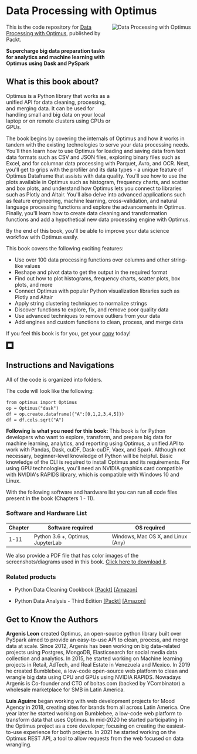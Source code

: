 # Data Processing with Optimus

<a href="https://www.packtpub.com/product/data-processing-with-optimus/9781801079563?utm_source=github&utm_medium=repository&utm_campaign=9781801079563"><img src="https://static.packt-cdn.com/products/9781801079563/cover/smaller" alt="Data Processing with Optimus" height="256px" align="right"></a>

This is the code repository for [Data Processing with Optimus](https://www.packtpub.com/product/data-processing-with-optimus/9781801079563?utm_source=github&utm_medium=repository&utm_campaign=9781801079563), published by Packt.

**Supercharge big data preparation tasks for analytics and machine learning with Optimus using Dask and PySpark**

## What is this book about?
Optimus is a Python library that works as a unified API for data cleaning, processing, and merging data. It can be used for handling small and big data on your local laptop or on remote clusters using CPUs or GPUs.

The book begins by covering the internals of Optimus and how it works in tandem with the existing technologies to serve your data processing needs. You'll then learn how to use Optimus for loading and saving data from text data formats such as CSV and JSON files, exploring binary files such as Excel, and for columnar data processing with Parquet, Avro, and OCR. Next, you'll get to grips with the profiler and its data types - a unique feature of Optimus Dataframe that assists with data quality. You'll see how to use the plots available in Optimus such as histogram, frequency charts, and scatter and box plots, and understand how Optimus lets you connect to libraries such as Plotly and Altair. You'll also delve into advanced applications such as feature engineering, machine learning, cross-validation, and natural language processing functions and explore the advancements in Optimus. Finally, you'll learn how to create data cleaning and transformation functions and add a hypothetical new data processing engine with Optimus.

By the end of this book, you'll be able to improve your data science workflow with Optimus easily.

This book covers the following exciting features: 
* Use over 100 data processing functions over columns and other string-like values
* Reshape and pivot data to get the output in the required format
* Find out how to plot histograms, frequency charts, scatter plots, box plots, and more
* Connect Optimus with popular Python visualization libraries such as Plotly and Altair
* Apply string clustering techniques to normalize strings
* Discover functions to explore, fix, and remove poor quality data
* Use advanced techniques to remove outliers from your data
* Add engines and custom functions to clean, process, and merge data

If you feel this book is for you, get your [copy](https://www.amazon.com/dp/1801079560) today!

<a href="https://www.packtpub.com/?utm_source=github&utm_medium=banner&utm_campaign=GitHubBanner"><img src="https://raw.githubusercontent.com/PacktPublishing/GitHub/master/GitHub.png" alt="https://www.packtpub.com/" border="5" /></a>

## Instructions and Navigations
All of the code is organized into folders.

The code will look like the following:
```
from optimus import Optimus
op = Optimus("dask")
df = op.create.dataframe({"A":[0,1,2,3,4,5]})
df = df.cols.sqrt("A")

```

**Following is what you need for this book:**
This book is for Python developers who want to explore, transform, and prepare big data for machine learning, analytics, and reporting using Optimus, a unified API to work with Pandas, Dask, cuDF, Dask-cuDF, Vaex, and Spark. Although not necessary, beginner-level knowledge of Python will be helpful. Basic knowledge of the CLI is required to install Optimus and its requirements. For using GPU technologies, you'll need an NVIDIA graphics card compatible with NVIDIA's RAPIDS library, which is compatible with Windows 10 and Linux.

With the following software and hardware list you can run all code files present in the book (Chapters 1 - 11).

### Software and Hardware List

| Chapter  | Software required                                                                    | OS required                        |
| -------- | -------------------------------------------------------------------------------------| -----------------------------------|
|  	1-11   |   Python 3.6 +, Optimus, JupyterLab                                            			| Windows, Mac OS X, and Linux (Any) |

We also provide a PDF file that has color images of the screenshots/diagrams used in this book. [Click here to download it](https://static.packt-cdn.com/downloads/9781801079563_ColorImages.pdf).


### Related products <Other books you may enjoy>
* Python Data Cleaning Cookbook [[Packt]](https://www.packtpub.com/product/python-data-cleaning-cookbook/9781800565661) [[Amazon]](https://www.amazon.com/dp/1800565666)

* Python Data Analysis - Third Edition [[Packt]](https://www.packtpub.com/product/python-data-analysis-third-edition/9781789955248) [[Amazon]](https://www.amazon.com/dp/1789955246)

## Get to Know the Authors
**Argenis Leon** created Optimus, an open-source python library built over PySpark aimed to provide an easy-to-use API to clean, process, and merge data at scale. Since 2012, Argenis has been working on big data-related projects using Postgres, MongoDB, Elasticsearch for social media data collection and analytics. In 2015, he started working on Machine learning projects in Retail, AdTech, and Real Estate in Venezuela and Mexico. In 2019 he created Bumblebee, a low-code open-source web platform to clean and wrangle big data using CPU and GPUs using NVIDIA RAPIDS. Nowadays Argenis is Co-founder and CTO of boitas.com (backed by YCombinator) a wholesale marketplace for SMB in Latin America.

**Luis Aguirre** began working with web development projects for Mood Agency in 2018, creating sites for brands from all across Latin America. One year later he started working on Bumblebee, a low-code web platform to transform data that uses Optimus. In mid-2020 he started participating in the Optimus project as a core developer; focusing on creating the easiest-to-use experience for both projects. In 2021 he started working on the Optimus REST API, a tool to allow requests from the web focused on data wrangling.

